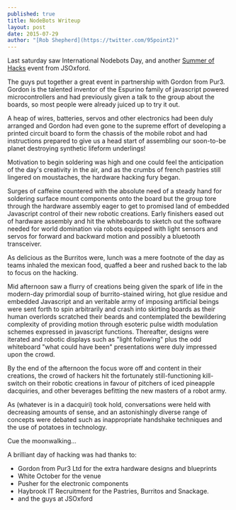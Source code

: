 ```yaml
---
published: true
title: NodeBots Writeup
layout: post
date: 2015-07-29
author: "[Rob Shepherd](https://twitter.com/95point2)"
---
```


Last saturday saw International Nodebots Day, and another [Summer of Hacks](http://summerofhacks.io) event from JSOxford.

The guys put together a great event in partnership with Gordon from Pur3.
Gordon is the talented inventor of the Espurino family of javascript powered microcontrollers and had previously given a talk to the group about the boards, so most people were already juiced up to try it out.

A heap of wires, batteries, servos and other electronics had been duly arranged and Gordon had even gone to the supreme effort of developing a printed circuit board to form the chassis of the mobile robot 
and had instructions prepared to give us a head start of assembling our soon-to-be planet destroying synthetic lifeform underlings!

Motivation to begin soldering was high and one could feel the anticipation of the day's creativity in the air, and as the crumbs of french pastries still lingered on moustaches, the hardware hacking fury began.

Surges of caffeine countered with the absolute need of a steady hand for soldering surface mount components onto the board but the group tore through the hardware assembly eager to get to promised land of embedded Javascript control of their new robotic creations.
Early finishers eased out of hardware assembly and hit the whiteboards to sketch out the software needed for world domination via robots equipped with light sensors and servos for forward and backward motion and possibly a bluetooth transceiver.

As delicious as the Burritos were, lunch was a mere footnote of the day as teams inhaled the mexican food, quaffed a beer and rushed back to the lab to focus on the hacking.

Mid afternoon saw a flurry of creations being given the spark of life in the modern-day primordial soup of burrito-stained wiring, hot glue residue and embedded Javascript and an veritable army of imposing artificial beings were sent forth to spin arbitrarily and crash into skirting boards as their human overlords scratched their beards and contemplated the bewildering complexity of providing motion through esoteric pulse width modulation schemes expressed in javascript functions.
Thereafter, designs were iterated and robotic displays such as "light following" plus the odd whiteboard "what could have been" presentations were duly impressed upon the crowd.

By the end of the afternoon the focus wore off and content in their creations, the crowd of hackers hit the fortunately still-functioning kill-switch on their robotic creations in favour of pitchers of iced pineapple dacquiries, and other beverages befitting the new masters of a robot army.

As (whatever is in a dacquiri) took hold, conversations were held with decreasing amounts of sense, and an astonishingly diverse range of concepts were debated such as inappropriate handshake techniques and the use of potatoes in technology.

Cue the moonwalking... 


A brilliant day of hacking was had thanks to: 

* Gordon from Pur3 Ltd for the extra hardware designs and blueprints
* White October for the venue
* Pusher for the electronic components
* Haybrook IT Recruitment for the Pastries, Burritos and Snackage.
* and the guys at JSOxford






